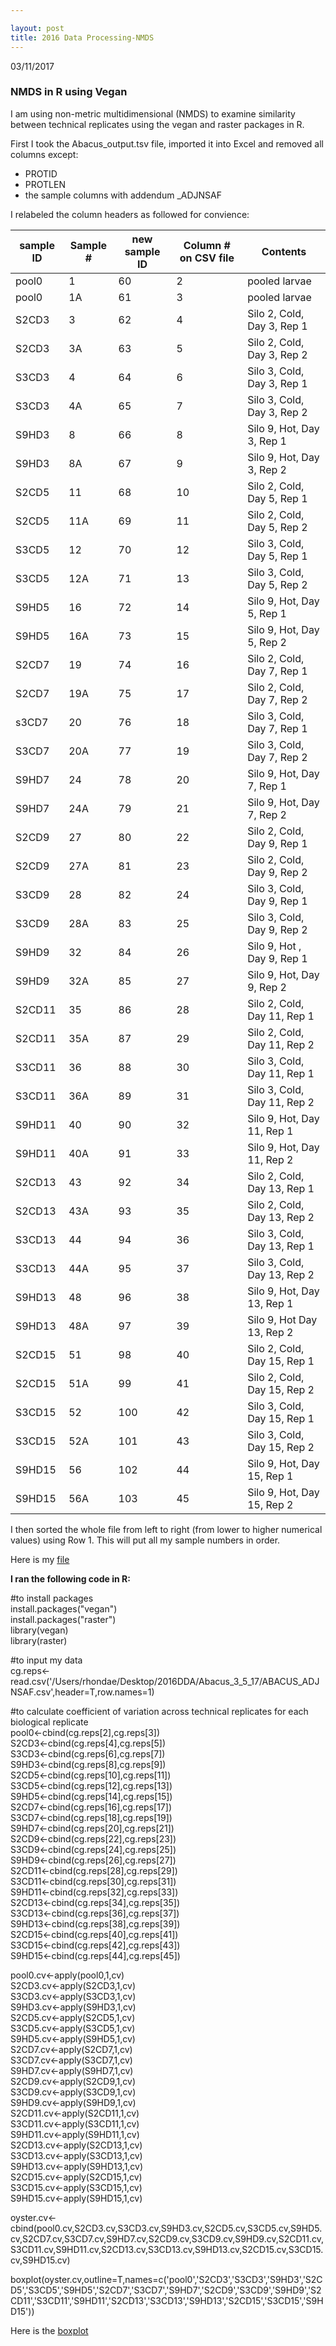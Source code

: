 ```yaml
---

layout: post
title: 2016 Data Processing-NMDS
---
```


03/11/2017

### NMDS in R using Vegan

I am using non-metric multidimensional (NMDS) to examine similarity between technical replicates using the vegan and raster packages in R.

First I took the Abacus_output.tsv file, imported it into Excel and removed all columns except:   

- PROTID   
- PROTLEN   
- the sample columns with addendum _ADJNSAF   

I relabeled the column headers as followed for convience:   

| sample ID | Sample # | new sample ID | Column # on CSV file | Contents                    |
|-----------|----------|---------------|----------------------|-----------------------------|
| pool0     | 1        | 60            | 2                    | pooled larvae               |
| pool0     | 1A       | 61            | 3                    | pooled larvae               |
| S2CD3     | 3        | 62            | 4                    | Silo 2, Cold, Day 3, Rep 1  |
| S2CD3     | 3A       | 63            | 5                    | Silo 2, Cold, Day 3, Rep 2  |
| S3CD3     | 4        | 64            | 6                    | Silo 3, Cold, Day 3, Rep 1  |
| S3CD3     | 4A       | 65            | 7                    | Silo 3, Cold, Day 3, Rep 2  |
| S9HD3     | 8        | 66            | 8                    | Silo 9, Hot, Day 3, Rep 1   |
| S9HD3     | 8A       | 67            | 9                    | Silo 9, Hot, Day 3, Rep 2   |
| S2CD5     | 11       | 68            | 10                   | Silo 2, Cold, Day 5, Rep 1  |
| S2CD5     | 11A      | 69            | 11                   | Silo 2, Cold, Day 5, Rep 2  |
| S3CD5     | 12       | 70            | 12                   | Silo 3, Cold, Day 5, Rep 1  |
| S3CD5     | 12A      | 71            | 13                   | Silo 3, Cold, Day 5, Rep 2  |
| S9HD5     | 16       | 72            | 14                   | Silo 9, Hot, Day 5, Rep 1   |
| S9HD5     | 16A      | 73            | 15                   | Silo 9, Hot, Day 5, Rep 2   |
| S2CD7     | 19       | 74            | 16                   | Silo 2, Cold, Day 7, Rep 1  |
| S2CD7     | 19A      | 75            | 17                   | Silo 2, Cold, Day 7, Rep 2  |
| s3CD7     | 20       | 76            | 18                   | Silo 3, Cold, Day 7, Rep 1  |
| S3CD7     | 20A      | 77            | 19                   | Silo 3, Cold, Day 7, Rep 2  |
| S9HD7     | 24       | 78            | 20                   | Silo 9, Hot, Day 7, Rep 1   |
| S9HD7     | 24A      | 79            | 21                   | Silo 9, Hot, Day 7, Rep 2   |
| S2CD9     | 27       | 80            | 22                   | Silo 2, Cold, Day 9, Rep 1  |
| S2CD9     | 27A      | 81            | 23                   | Silo 2, Cold, Day 9, Rep 2  |
| S3CD9     | 28       | 82            | 24                   | Silo 3, Cold, Day 9, Rep 1  |
| S3CD9     | 28A      | 83            | 25                   | Silo 3, Cold, Day 9, Rep 2  |
| S9HD9     | 32       | 84            | 26                   | Silo 9, Hot , Day 9, Rep 1  |
| S9HD9     | 32A      | 85            | 27                   | Silo 9, Hot, Day 9, Rep 2   |
| S2CD11    | 35       | 86            | 28                   | Silo 2, Cold, Day 11, Rep 1 |
| S2CD11    | 35A      | 87            | 29                   | Silo 2, Cold, Day 11, Rep 2 |
| S3CD11    | 36       | 88            | 30                   | Silo 3, Cold, Day 11, Rep 1 |
| S3CD11    | 36A      | 89            | 31                   | Silo 3, Cold, Day 11, Rep 2 |
| S9HD11    | 40       | 90            | 32                   | Silo 9, Hot, Day 11, Rep 1  |
| S9HD11    | 40A      | 91            | 33                   | Silo 9, Hot, Day 11, Rep 2  |
| S2CD13    | 43       | 92            | 34                   | Silo 2, Cold, Day 13, Rep 1 |
| S2CD13    | 43A      | 93            | 35                   | Silo 2, Cold, Day 13, Rep 2 |
| S3CD13    | 44       | 94            | 36                   | Silo 3, Cold, Day 13, Rep 1 |
| S3CD13    | 44A      | 95            | 37                   | Silo 3, Cold, Day 13, Rep 2 |
| S9HD13    | 48       | 96            | 38                   | Silo 9, Hot, Day 13, Rep 1  |
| S9HD13    | 48A      | 97            | 39                   | Silo 9, Hot Day 13, Rep 2   |
| S2CD15    | 51       | 98            | 40                   | Silo 2, Cold, Day 15, Rep 1 |
| S2CD15    | 51A      | 99            | 41                   | Silo 2, Cold, Day 15, Rep 2 |
| S3CD15    | 52       | 100           | 42                   | Silo 3, Cold, Day 15, Rep 1 |
| S3CD15    | 52A      | 101           | 43                   | Silo 3, Cold, Day 15, Rep 2 |
| S9HD15    | 56       | 102           | 44                   | Silo 9, Hot, Day 15, Rep 1  |
| S9HD15    | 56A      | 103           | 45                   | Silo 9, Hot, Day 15, Rep 2  |

I then sorted the whole file from left to right (from lower to higher numerical values) using Row 1. This will put all my sample numbers in order.  

Here is my [file](https://github.com/Ellior2/Fish-546-Bioinformatics/blob/master/analyses/DDA_2016/Abacus_ADJNSAF.csv) 

__I ran the following code in R:__    

#to install packages   
install.packages("vegan")   
install.packages("raster")   
library(vegan)   
library(raster)   

#to input my data   
cg.reps<-read.csv('/Users/rhondae/Desktop/2016DDA/Abacus_3_5_17/ABACUS_ADJNSAF.csv',header=T,row.names=1)

#to calculate coefficient of variation across technical replicates for each biological replicate   
pool0<-cbind(cg.reps[2],cg.reps[3])   
S2CD3<-cbind(cg.reps[4],cg.reps[5])   
S3CD3<-cbind(cg.reps[6],cg.reps[7])   
S9HD3<-cbind(cg.reps[8],cg.reps[9])   
S2CD5<-cbind(cg.reps[10],cg.reps[11])   
S3CD5<-cbind(cg.reps[12],cg.reps[13])   
S9HD5<-cbind(cg.reps[14],cg.reps[15])   
S2CD7<-cbind(cg.reps[16],cg.reps[17])   
S3CD7<-cbind(cg.reps[18],cg.reps[19])   
S9HD7<-cbind(cg.reps[20],cg.reps[21])   
S2CD9<-cbind(cg.reps[22],cg.reps[23])   
S3CD9<-cbind(cg.reps[24],cg.reps[25])   
S9HD9<-cbind(cg.reps[26],cg.reps[27])   
S2CD11<-cbind(cg.reps[28],cg.reps[29])   
S3CD11<-cbind(cg.reps[30],cg.reps[31])   
S9HD11<-cbind(cg.reps[32],cg.reps[33])   
S2CD13<-cbind(cg.reps[34],cg.reps[35])   
S3CD13<-cbind(cg.reps[36],cg.reps[37])   
S9HD13<-cbind(cg.reps[38],cg.reps[39])   
S2CD15<-cbind(cg.reps[40],cg.reps[41])   
S3CD15<-cbind(cg.reps[42],cg.reps[43])   
S9HD15<-cbind(cg.reps[44],cg.reps[45])   

pool0.cv<-apply(pool0,1,cv)   
S2CD3.cv<-apply(S2CD3,1,cv)   
S3CD3.cv<-apply(S3CD3,1,cv)   
S9HD3.cv<-apply(S9HD3,1,cv)   
S2CD5.cv<-apply(S2CD5,1,cv)   
S3CD5.cv<-apply(S3CD5,1,cv)   
S9HD5.cv<-apply(S9HD5,1,cv)   
S2CD7.cv<-apply(S2CD7,1,cv)   
S3CD7.cv<-apply(S3CD7,1,cv)   
S9HD7.cv<-apply(S9HD7,1,cv)   
S2CD9.cv<-apply(S2CD9,1,cv)   
S3CD9.cv<-apply(S3CD9,1,cv)   
S9HD9.cv<-apply(S9HD9,1,cv)   
S2CD11.cv<-apply(S2CD11,1,cv)   
S3CD11.cv<-apply(S3CD11,1,cv)   
S9HD11.cv<-apply(S9HD11,1,cv)   
S2CD13.cv<-apply(S2CD13,1,cv)   
S3CD13.cv<-apply(S3CD13,1,cv)   
S9HD13.cv<-apply(S9HD13,1,cv)   
S2CD15.cv<-apply(S2CD15,1,cv)   
S3CD15.cv<-apply(S3CD15,1,cv)   
S9HD15.cv<-apply(S9HD15,1,cv)   

oyster.cv<-cbind(pool0.cv,S2CD3.cv,S3CD3.cv,S9HD3.cv,S2CD5.cv,S3CD5.cv,S9HD5.cv,S2CD7.cv,S3CD7.cv,S9HD7.cv,S2CD9.cv,S3CD9.cv,S9HD9.cv,S2CD11.cv,S3CD11.cv,S9HD11.cv,S2CD13.cv,S3CD13.cv,S9HD13.cv,S2CD15.cv,S3CD15.cv,S9HD15.cv)

boxplot(oyster.cv,outline=T,names=c('pool0','S2CD3','S3CD3','S9HD3','S2CD5','S3CD5','S9HD5','S2CD7','S3CD7','S9HD7','S2CD9','S3CD9','S9HD9','S2CD11','S3CD11','S9HD11','S2CD13','S3CD13','S9HD13','S2CD15','S3CD15','S9HD15'))

Here is the [boxplot](https://github.com/Ellior2/Fish-546-Bioinformatics/blob/master/analyses/DDA_2016/boxplot_reps.emf)



